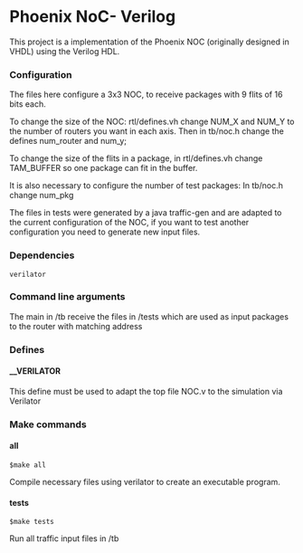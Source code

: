# Phoenix NoC- Verilog

This project is a implementation of the Phoenix NOC (originally designed in VHDL) using the Verilog HDL.

### Configuration

The files here configure a 3x3 NOC, to receive packages with 9 flits of 16 bits each.
    
To change the size of the NOC: rtl/defines.vh change NUM_X and NUM_Y to the number of routers you want in each axis. Then in tb/noc.h change the defines num_router and num_y;

To change the size of the flits in a package, in rtl/defines.vh change TAM_BUFFER so one package can fit in the buffer.

It is also necessary to configure the number of test packages: In tb/noc.h change num_pkg
   
The files in tests were generated by a java traffic-gen and are adapted to the current configuration of the NOC, if you want to test another configuration you need to generate new input files.
   

### Dependencies

    verilator

### Command line arguments

The main in /tb receive the files in /tests which are used as input packages to the router with matching address

### Defines
#### __VERILATOR
This define must be used to adapt the top file NOC.v to the simulation via Verilator

### Make commands

#### all
```
$make all
```
Compile necessary files using verilator to create an executable program.

#### tests
```
$make tests
```
Run all traffic input files in /tb

